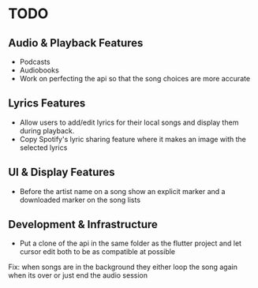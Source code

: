 # TODO

## Audio & Playback Features
- Podcasts
- Audiobooks
- Work on perfecting the api so that the song choices are more accurate

## Lyrics Features
- Allow users to add/edit lyrics for their local songs and display them during playback.
- Copy Spotify's lyric sharing feature where it makes an image with the selected lyrics

## UI & Display Features
- Before the artist name on a song show an explicit marker and a downloaded marker on the song lists

## Development & Infrastructure
- Put a clone of the api in the same folder as the flutter project and let cursor edit both to be as compatible at possible




Fix: when songs are in the background they either loop the song again when its over or just end the audio session